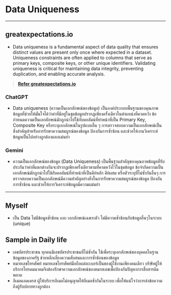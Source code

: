 # **Data Uniqueness**

---

## **greatexpectations.io**
 - Data uniqueness is a fundamental aspect of data quality that ensures distinct values are present only once where expected in a dataset. Uniqueness constraints are often applied to columns that serve as primary keys, composite keys, or other unique identifiers. Validating uniqueness is critical for maintaining data integrity, preventing duplication, and enabling accurate analysis.
> **[Refer greatexpectations.io]([https://www.isc2.org/certifications/cissp/cissp-student-glossary](https://docs.greatexpectations.io/docs/reference/learn/data_quality_use_cases/uniqueness/))**

### ChatGPT
 - Data uniqueness (ความเป็นเอกลักษณ์ของข้อมูล) เป็นองค์ประกอบพื้นฐานของคุณภาพข้อมูลที่ช่วยให้มั่นใจได้ว่าค่าที่มีอยู่ในชุดข้อมูลปรากฏเพียงครั้งเดียวในตำแหน่งที่คาดหวัง ข้อกำหนดความเป็นเอกลักษณ์มักถูกนำไปใช้กับคอลัมน์ที่ทำหน้าที่เป็น Primary Key, Composite Key หรือระบุเอกลักษณ์ในรูปแบบอื่น ๆ การตรวจสอบความเป็นเอกลักษณ์เป็นสิ่งสำคัญสำหรับการรักษาความสมบูรณ์ของข้อมูล ป้องกันการซ้ำซ้อน และช่วยให้งานวิเคราะห์ข้อมูลเป็นไปอย่างถูกต้องและแม่นยำ

### Gemini
 - ความเป็นเอกลักษณ์ของข้อมูล (Data Uniqueness)
เป็นพื้นฐานสำคัญของคุณภาพข้อมูลที่รับประกันว่าค่าที่แตกต่างกันจะปรากฏเพียงครั้งเดียวตามที่คาดหวังไว้ในชุดข้อมูล ข้อจำกัดความเป็นเอกลักษณ์มักถูกนำไปใช้กับคอลัมน์ที่ทำหน้าที่เป็นคีย์หลัก คีย์ผสม หรือตัวระบุที่ไม่ซ้ำกันอื่นๆ การตรวจสอบความเป็นเอกลักษณ์มีความสำคัญอย่างยิ่งในการรักษาความสมบูรณ์ของข้อมูล ป้องกันการซ้ำซ้อน และช่วยให้การวิเคราะห์ข้อมูลมีความแม่นยำ

---

## **Myself**
 - เป็น Data ไม่มีข้อมูลซ้ำซ้อน เเละ เอกลักษณ์เฉพาะตัว ไม่มีความซ้ำซ้อนกับข้อมูลอื่นๆในระบบ (unique)

## **Sample in Daily life**
 - เลขบัตรประชาชน ทุกคนมีเลขบัตรประชาชนที่ไม่ซ้ำกัน ใช้เพื่อระบุเอกลักษณ์ของบุคคลในฐานข้อมูลของภาครัฐ ช่วยหลีกเลี่ยงความสับสนและการซ้ำซ้อนของข้อมูล
 - หมายเลขโทรศัพท์ หมายเลขโทรศัพท์มือถือแต่ละเบอร์เป็นของผู้ใช้งานเพียงคนเดียว บริษัทผู้ให้บริการโทรคมนาคมจึงต้องรักษาความเอกลักษณ์ของหมายเลขเพื่อป้องกันปัญหาการสื่อสารผิดพลาด
 - อีเมลแอดเดรส ผู้ให้บริการอีเมลไม่อนุญาตให้อีเมลซ้ำกันในระบบ เพื่อให้แน่ใจว่าการส่งข้อความถึงผู้รับปลายทางถูกต้อง
